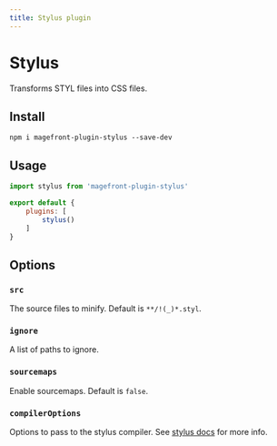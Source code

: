 ```yaml
---
title: Stylus plugin
---
```


# Stylus

Transforms STYL files into CSS files.

## Install

    npm i magefront-plugin-stylus --save-dev

## Usage

```js
import stylus from 'magefront-plugin-stylus'

export default {
    plugins: [
        stylus()
    ]
}
```

## Options

### `src`

The source files to minify. Default is `**/!(_)*.styl`.

### `ignore`

A list of paths to ignore.

### `sourcemaps`

Enable sourcemaps. Default is `false`.

### `compilerOptions`

Options to pass to the stylus compiler. See [stylus docs](http://stylus-lang.com/docs/js.html#options) for more info.
